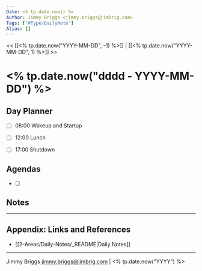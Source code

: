 ```yaml
---
Date: <% tp.date.now() %>
Author: Jimmy Briggs <jimmy.briggs@jimbrig.com>
Tags: ["#Type/DailyNote"]
Alias: []
---
```


<< [[<% tp.date.now("YYYY-MM-DD", -1) %>]] | [[<% tp.date.now("YYYY-MM-DD", 1) %>]] >>

# <% tp.date.now("dddd - YYYY-MM-DD") %>

## Day Planner

- [ ] 08:00 Wakeup and Startup
- [ ] 12:00 Lunch
- [ ] 17:00 Shutdown


## Agendas

- [ ] 

## Notes


***

## Appendix: Links and References

- [[2-Areas/Daily-Notes/_README|Daily Notes]]

***

Jimmy Briggs <jimmy.briggs@jimbrig.com> | <% tp.date.now("YYYY") %>
